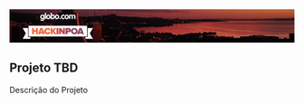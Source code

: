 <img alt="HackinPoa - 04/2014" src="https://github.com/eduardo-costa/hackinpoa-globo-2015/raw/master/design/misc/header-hackinpoa.jpg" />

## Projeto TBD

Descrição do Projeto
